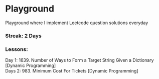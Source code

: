 # Playground
Playground where I implement Leetcode question solutions everyday

### Streak: 2 Days

### Lessons:
Day 1: 1639. Number of Ways to Form a Target String Given a Dictionary [Dynamic Programming]
<br />
Days 2: 983. Minimum Cost For Tickets [Dynamic Programming]
<br />

